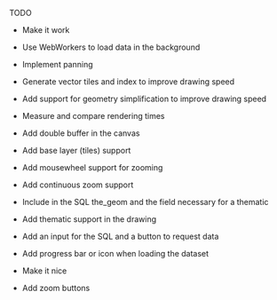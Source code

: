 TODO

- Make it work
- Use WebWorkers to load data in the background
- Implement panning
- Generate vector tiles and index to improve drawing speed
- Add support for geometry simplification to improve drawing speed
- Measure and compare rendering times
- Add double buffer in the canvas
- Add base layer (tiles) support
- Add mousewheel support for zooming
- Add continuous zoom support
- Include in the SQL the_geom and the field necessary for a thematic
- Add thematic support in the drawing
- Add an input for the SQL and a button to request data
- Add progress bar or icon when loading the dataset
- Make it nice



- Add zoom buttons